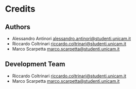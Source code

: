# Credits

## Authors

* Alessandro Antinori <alessandro.antinori@studenti.unicam.it>
* Riccardo Coltrinari <riccardo.coltrinari@studenti.unicam.it>
* Marco Scarpetta <marco.scarpetta@studenti.unicam.it>

## Development Team

* Riccardo Coltrinari <riccardo.coltrinari@studenti.unicam.it>
* Marco Scarpetta <marco.scarpetta@studenti.unicam.it>
